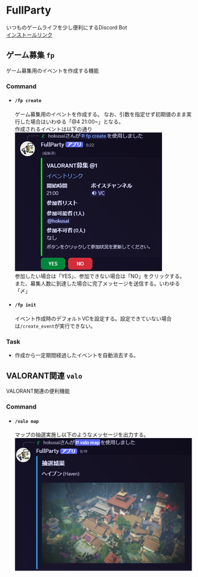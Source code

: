 # FullParty
いつものゲームライフを少し便利にするDiscord Bot  
[インストールリンク](https://discord.com/oauth2/authorize?client_id=1359855799676960930&permissions=17602923464704&integration_type=0&scope=bot+applications.commands)

## ゲーム募集 `fp`
ゲーム募集用のイベントを作成する機能

### Command
* #### `/fp create`
  ゲーム募集用のイベントを作成する。
  なお、引数を指定せず初期値のまま実行した場合はいわゆる「@4 21:00~」となる。   
  作成されるイベントは以下の通り   
  ![イベントサンプル](doc/sample1.png)   
  参加したい場合は「YES」、参加できない場合は「NO」をクリックする。   
  また、募集人数に到達した場合に完了メッセージを送信する。いわゆる「〆」

* #### `/fp init`
  イベント作成時のデフォルトVCを設定する。設定できていない場合は`/create_event`が実行できない。

### Task
* 作成から一定期間経過したイベントを自動消去する。

## VALORANT関連 `valo`
VALORANT関連の便利機能

### Command
* #### `/valo map`
  マップの抽選実施し以下のようなメッセージを出力する。   
  ![抽選結果サンプル](doc/sample2.png)   
